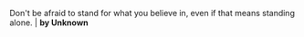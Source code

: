 Don't be afraid to stand for what you believe in, even if that means standing alone. | **by Unknown**